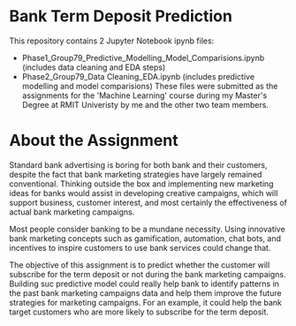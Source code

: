 # Bank Term Deposit Prediction

This repository contains 2 Jupyter Notebook ipynb files:
* Phase1_Group79_Predictive_Modelling_Model_Comparisions.ipynb (includes data cleaning and EDA steps)
* Phase2_Group79_Data Cleaning_EDA.ipynb (includes predictive modelling and model comparisions)
These files were submitted as the assignments for the 'Machine Learning' course during my Master's Degree at RMIT Univeristy by me and the other two team members.

# About the Assignment

Standard bank advertising is boring for both bank and their customers, despite the fact that bank marketing strategies have largely remained conventional. Thinking outside the box and implementing new marketing ideas for banks would assist in developing creative campaigns, which will support business, customer interest, and most certainly the effectiveness of actual bank marketing campaigns.

Most people consider banking to be a mundane necessity. Using innovative bank marketing concepts such as gamification, automation, chat bots, and incentives to inspire customers to use bank services could change that.

The objective of this assignment is to predict whether the customer will subscribe for the term deposit or not during the bank marketing campaigns. Building suc predictive model could really help bank to identify patterns in the past bank marketing campaigns data and help them improve the future strategies for marketing campaigns. For an example, it could help the bank target customers who are more likely to subscribe for the term deposit.
